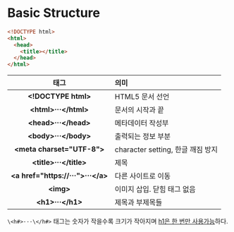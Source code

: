 # Basic Structure
```html
<!DOCTYPE html>
<html>
  <head>
    <title></title>
  </head>
</html>
```

|태그|의미|
|:---:|:---|
|**\<!DOCTYPE html>**|HTML5 문서 선언|
|**\<html>···\</html>**|문서의 시작과 끝|
|**\<head>···\</head>**|메타데이터 작성부|
|**\<body>···\</body>**|출력되는 정보 부분|
|**\<meta charset="UTF-8">**|character setting, 한글 깨짐 방지|
|**\<title>···\</title>**|제목|
|**\<a href="https://···">···\</a>**|다른 사이트로 이동|
|**\<img>**|이미지 삽입. 닫힘 태그 없음|
|**\<h1>···\</h1>**|제목과 부제목들|

`\<h#>···\</h#>` 태그는 숫자가 작을수록 크기가 작아지며 <U>h1은 한 번만 사용가능</U>하다.
